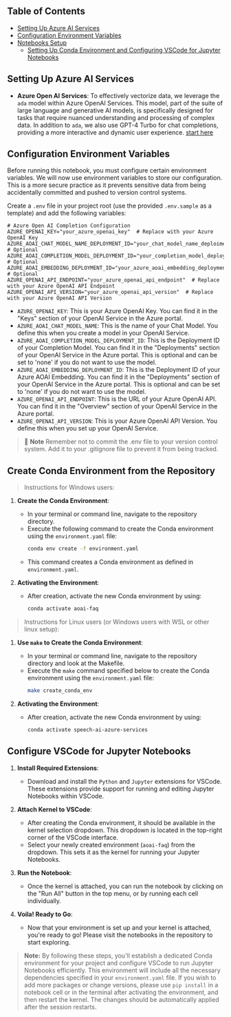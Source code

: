 ## Table of Contents

- [Setting Up Azure AI Services](#setting-up-azure-ai-services)
- [Configuration Environment Variables](#configuration-environment-variables)
- [Notebooks Setup](#notebooks-setup)
  - [Setting Up Conda Environment and Configuring VSCode for Jupyter Notebooks](#setting-up-conda-environment-and-configuring-vscode-for-jupyter-notebooks)

## Setting Up Azure AI Services

- **Azure Open AI Services**: To effectively vectorize data, we leverage the `ada` model within Azure OpenAI Services. This model, part of the suite of large language and generative AI models, is specifically designed for tasks that require nuanced understanding and processing of complex data. In addition to `ada`, we also use GPT-4 Turbo for chat completions, providing a more interactive and dynamic user experience. [start here](https://techcommunity.microsoft.com/t5/ai-azure-ai-services-blog/azure-openai-service-launches-gpt-4-turbo-and-gpt-3-5-turbo-1106/ba-p/3985962)

## Configuration Environment Variables

Before running this notebook, you must configure certain environment variables. We will now use environment variables to store our configuration. This is a more secure practice as it prevents sensitive data from being accidentally committed and pushed to version control systems.

Create a `.env` file in your project root (use the provided `.env.sample` as a template) and add the following variables:

```env
# Azure Open AI Completion Configuration
AZURE_OPENAI_KEY="your_azure_openai_key"  # Replace with your Azure OpenAI Key
AZURE_AOAI_CHAT_MODEL_NAME_DEPLOYMENT_ID="your_chat_model_name_deploiment_id"  # Optional
AZURE_AOAI_COMPLETION_MODEL_DEPLOYMENT_ID="your_completion_model_deployment_id"  # Optional
AZURE_AOAI_EMBEDDING_DEPLOYMENT_ID="your_azure_aoai_embedding_deployment_id"  # Optional
AZURE_OPENAI_API_ENDPOINT="your_azure_openai_api_endpoint"  # Replace with your Azure OpenAI API Endpoint
AZURE_OPENAI_API_VERSION="your_azure_openai_api_version"  # Replace with your Azure OpenAI API Version
```

- `AZURE_OPENAI_KEY`: This is your Azure OpenAI Key. You can find it in the "Keys" section of your OpenAI Service in the Azure portal.
- `AZURE_AOAI_CHAT_MODEL_NAME`: This is the name of your Chat Model. You define this when you create a model in your OpenAI Service.
- `AZURE_AOAI_COMPLETION_MODEL_DEPLOYMENT_ID`: This is the Deployment ID of your Completion Model. You can find it in the "Deployments" section of your OpenAI Service in the Azure portal. This is optional and can be set to 'none' if you do not want to use the model.
- `AZURE_AOAI_EMBEDDING_DEPLOYMENT_ID`: This is the Deployment ID of your Azure AOAI Embedding. You can find it in the "Deployments" section of your OpenAI Service in the Azure portal. This is optional and can be set to 'none' if you do not want to use the model.
- `AZURE_OPENAI_API_ENDPOINT`: This is the URL of your Azure OpenAI API. You can find it in the "Overview" section of your OpenAI Service in the Azure portal.
- `AZURE_OPENAI_API_VERSION`: This is your Azure OpenAI API Version. You define this when you set up your OpenAI Service.

> 📌 **Note**
> Remember not to commit the .env file to your version control system. Add it to your .gitignore file to prevent it from being tracked.

## Create Conda Environment from the Repository

> Instructions for Windows users:

1. **Create the Conda Environment**:
   - In your terminal or command line, navigate to the repository directory.
   - Execute the following command to create the Conda environment using the `environment.yaml` file:
     ```bash
     conda env create -f environment.yaml
     ```
   - This command creates a Conda environment as defined in `environment.yaml`.

2. **Activating the Environment**:
   - After creation, activate the new Conda environment by using:
     ```bash
     conda activate aoai-faq
     ```

> Instructions for Linux users (or Windows users with WSL or other linux setup):

1. **Use `make` to Create the Conda Environment**:
   - In your terminal or command line, navigate to the repository directory and look at the Makefile.
   - Execute the `make` command specified below to create the Conda environment using the `environment.yaml` file:
     ```bash
     make create_conda_env
     ```

2. **Activating the Environment**:
   - After creation, activate the new Conda environment by using:
     ```bash
     conda activate speech-ai-azure-services
     ```

## Configure VSCode for Jupyter Notebooks

1. **Install Required Extensions**:
   - Download and install the `Python` and `Jupyter` extensions for VSCode. These extensions provide support for running and editing Jupyter Notebooks within VSCode.

2. **Attach Kernel to VSCode**:
   - After creating the Conda environment, it should be available in the kernel selection dropdown. This dropdown is located in the top-right corner of the VSCode interface.
   - Select your newly created environment (`aoai-faq`) from the dropdown. This sets it as the kernel for running your Jupyter Notebooks.

3. **Run the Notebook**:
   - Once the kernel is attached, you can run the notebook by clicking on the "Run All" button in the top menu, or by running each cell individually.

4. **Voila! Ready to Go**:
   - Now that your environment is set up and your kernel is attached, you're ready to go! Please visit the notebooks in the repository to start exploring.

> **Note:** By following these steps, you'll establish a dedicated Conda environment for your project and configure VSCode to run Jupyter Notebooks efficiently. This environment will include all the necessary dependencies specified in your `environment.yaml` file. If you wish to add more packages or change versions, please use `pip install` in a notebook cell or in the terminal after activating the environment, and then restart the kernel. The changes should be automatically applied after the session restarts.
